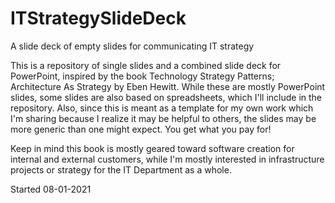 # ITStrategySlideDeck
A slide deck of empty slides for communicating IT strategy

This is a repository of single slides and a combined slide deck for PowerPoint, inspired by the book Technology Strategy Patterns; Architecture As Strategy by Eben Hewitt.  While these are mostly PowerPoint slides, some slides are also based on spreadsheets, which I'll include in the repository.  Also, since this is meant as a template for my own work which I'm sharing because I realize it may be helpful to others, the slides may be more generic than one might expect.  You get what you pay for!

Keep in mind this book is mostly geared toward software creation for internal and external customers, while I'm mostly interested in infrastructure projects or strategy for the IT Department as a whole.

Started 08-01-2021
